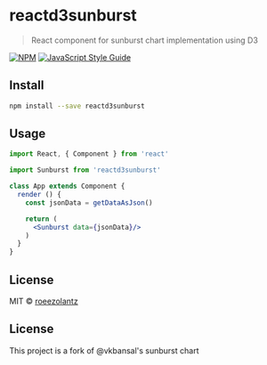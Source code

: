 # reactd3sunburst

> React component for sunburst chart implementation using D3

[![NPM](https://img.shields.io/npm/v/reactd3sunburst.svg)](https://www.npmjs.com/package/reactd3sunburst) [![JavaScript Style Guide](https://img.shields.io/badge/code_style-standard-brightgreen.svg)](https://standardjs.com)

## Install

```bash
npm install --save reactd3sunburst
```

## Usage

```jsx
import React, { Component } from 'react'

import Sunburst from 'reactd3sunburst'

class App extends Component {
  render () {
    const jsonData = getDataAsJson()

    return (
      <Sunburst data={jsonData}/>
    )
  }
}
```

## License

MIT © [roeezolantz](https://github.com/roeezolantz)

## License

This project is a fork of @vkbansal's sunburst chart
